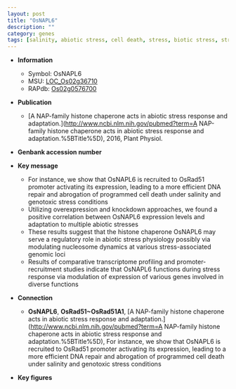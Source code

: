 ```yaml
---
layout: post
title: "OsNAPL6"
description: ""
category: genes
tags: [salinity, abiotic stress, cell death, stress, biotic stress, stress response]
---
```


* **Information**  
    + Symbol: OsNAPL6  
    + MSU: [LOC_Os02g36710](http://rice.plantbiology.msu.edu/cgi-bin/ORF_infopage.cgi?orf=LOC_Os02g36710)  
    + RAPdb: [Os02g0576700](http://rapdb.dna.affrc.go.jp/viewer/gbrowse_details/irgsp1?name=Os02g0576700)  

* **Publication**  
    + [A NAP-family histone chaperone acts in abiotic stress response and adaptation.](http://www.ncbi.nlm.nih.gov/pubmed?term=A NAP-family histone chaperone acts in abiotic stress response and adaptation.%5BTitle%5D), 2016, Plant Physiol.

* **Genbank accession number**  

* **Key message**  
    + For instance, we show that OsNAPL6 is recruited to OsRad51 promoter activating its expression, leading to a more efficient DNA repair and abrogation of programmed cell death under salinity and genotoxic stress conditions
    + Utilizing overexpression and knockdown approaches, we found a positive correlation between OsNAPL6 expression levels and adaptation to multiple abiotic stresses
    + These results suggest that the histone chaperone OsNAPL6 may serve a regulatory role in abiotic stress physiology possibly via modulating nucleosome dynamics at various stress-associated genomic loci
    + Results of comparative transcriptome profiling and promoter-recruitment studies indicate that OsNAPL6 functions during stress response via modulation of expression of various genes involved in diverse functions

* **Connection**  
    + __OsNAPL6__, __OsRad51~OsRad51A1__, [A NAP-family histone chaperone acts in abiotic stress response and adaptation.](http://www.ncbi.nlm.nih.gov/pubmed?term=A NAP-family histone chaperone acts in abiotic stress response and adaptation.%5BTitle%5D),  For instance, we show that OsNAPL6 is recruited to OsRad51 promoter activating its expression, leading to a more efficient DNA repair and abrogation of programmed cell death under salinity and genotoxic stress conditions

* **Key figures**  


